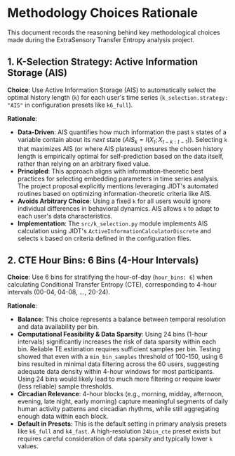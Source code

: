 # Methodology Choices Rationale

This document records the reasoning behind key methodological choices made during the ExtraSensory Transfer Entropy analysis project.

## 1. K-Selection Strategy: Active Information Storage (AIS)

**Choice**: Use Active Information Storage (AIS) to automatically select the optimal history length (`k`) for each user's time series (`k_selection.strategy: "AIS"` in configuration presets like `k6_full`).

**Rationale**:
* **Data-Driven**: AIS quantifies how much information the past `k` states of a variable contain about its *next* state ($AIS_k = I(X_t; X_{t-k:t-1})$). Selecting `k` that maximizes AIS (or where AIS plateaus) ensures the chosen history length is empirically optimal for self-prediction based on the data itself, rather than relying on an arbitrary fixed value.
* **Principled**: This approach aligns with information-theoretic best practices for selecting embedding parameters in time series analysis. The project proposal explicitly mentions leveraging JIDT's automated routines based on optimizing information-theoretic criteria like AIS.
* **Avoids Arbitrary Choice**: Using a fixed `k` for all users would ignore individual differences in behavioral dynamics. AIS allows `k` to adapt to each user's data characteristics.
* **Implementation**: The `src/k_selection.py` module implements AIS calculation using JIDT's `ActiveInformationCalculatorDiscrete` and selects `k` based on criteria defined in the configuration files.

## 2. CTE Hour Bins: 6 Bins (4-Hour Intervals)

**Choice**: Use 6 bins for stratifying the hour-of-day (`hour_bins: 6`) when calculating Conditional Transfer Entropy (CTE), corresponding to 4-hour intervals (00-04, 04-08, ..., 20-24).

**Rationale**:
* **Balance**: This choice represents a balance between temporal resolution and data availability per bin.
* **Computational Feasibility & Data Sparsity**: Using 24 bins (1-hour intervals) significantly increases the risk of data sparsity within each bin. Reliable TE estimation requires sufficient samples per bin. Testing showed that even with a `min_bin_samples` threshold of 100-150, using 6 bins resulted in minimal data filtering across the 60 users, suggesting adequate data density within 4-hour windows for most participants. Using 24 bins would likely lead to much more filtering or require lower (less reliable) sample thresholds.
* **Circadian Relevance**: 4-hour blocks (e.g., morning, midday, afternoon, evening, late night, early morning) capture meaningful segments of daily human activity patterns and circadian rhythms, while still aggregating enough data within each block.
* **Default in Presets**: This is the default setting in primary analysis presets like `k6_full` and `k4_fast`. A high-resolution `24bin_cte` preset exists but requires careful consideration of data sparsity and typically lower `k` values.

